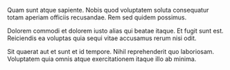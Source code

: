 Quam sunt atque sapiente. Nobis quod voluptatem soluta consequatur totam aperiam officiis recusandae. Rem sed quidem possimus.
 Dolorem commodi et dolorem iusto alias qui beatae itaque. Et fugit sunt est. Reiciendis ea voluptas quia sequi vitae accusamus rerum nisi odit.
 Sit quaerat aut et sunt et id tempore. Nihil reprehenderit quo laboriosam. Voluptatem quia omnis atque exercitationem itaque illo ab minima.